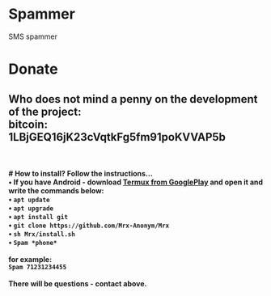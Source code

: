 # Spammer
SMS spammer<br>
# Donate
<b>Who does not mind a penny on the development of the project:</b><br>
<b>bitcoin: 1LBjGEQ16jK23cVqtkFg5fm91poKVVAP5b
<br>
--------
<br>
<br>
# How to install?
<b>Follow the instructions...</b><br>
• If you have Android - download <a href="https://play.google.com/store/apps/details?id=com.termux&hl=ru">Termux from GooglePlay</a> and open it and write the commands below:<br>
• <code>apt update</code><br>
• <code>apt upgrade</code><br>
• <code>apt install git</code><br>
• <code>git clone https://github.com/Mrx-Anonym/Mrx</code><br>
• <code>sh Mrx/install.sh</code><br>
• <code>Spam *phone*</code><br>
<br>
<b>for example:</b><br>
<code>Spam 71231234455</code><br><br>
There will be questions - contact above.<br>
<br><br>

